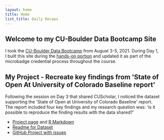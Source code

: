 ```yaml
---
layout: home
title: Home
list_title: Daily Recaps
---
```


## Welcome to my CU-Boulder Data Bootcamp Site 
I took the [CU-Boulder Data Bootcamp](https://cu-boulder-crdds.github.io/data_bootcamp/) from August 3-5, 2021. During Day 1, I built this site during the [hands-on portion](https://cu-boulder-crdds.github.io/data_bootcamp/GH_Pages_Materials/GH-Pages-Hands-On.html) and updated it as part of the microbadge credential process throughout the course.  


## My Project - Recreate key findings from 'State of Open At University of Colorado Baseline report' 
Following the session on Day 3 that shared CUScholar, I noticed the dataset supporting the 'State of Open at University of Colorado Baseline' report. The report included four key findings and my research question was: 'is it possible to reproduce the finding results with the data shared?'

- [Project page](https://erinmr.github.io/cu-boulder-databootcamp-project/R-Project-Badge) and [R Markdown](https://github.com/erinmr/cu-boulder-databootcamp-project/blob/main/R%20Project%20Badge.Rmd) 
- [Readme for Dataset](https://erinmr.github.io/cu-boulder-databootcamp-project/Readme-Rproject) 
- [GitHub Project with issues](https://github.com/erinmr/cu-boulder-databootcamp-project/projects/1)



